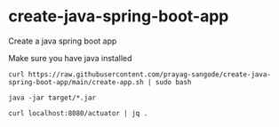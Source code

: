 # create-java-spring-boot-app
Create a java spring boot app

Make sure you have java installed

`curl https://raw.githubusercontent.com/prayag-sangode/create-java-spring-boot-app/main/create-app.sh | sudo bash`

`java -jar target/*.jar`

`curl localhost:8080/actuator | jq .`
